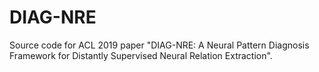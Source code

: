 # DIAG-NRE
Source code for ACL 2019 paper "DIAG-NRE: A Neural Pattern Diagnosis Framework for Distantly Supervised Neural Relation Extraction".
